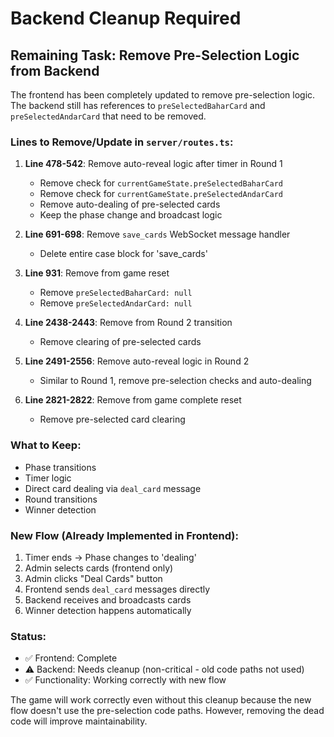 # Backend Cleanup Required

## Remaining Task: Remove Pre-Selection Logic from Backend

The frontend has been completely updated to remove pre-selection logic. The backend still has references to `preSelectedBaharCard` and `preSelectedAndarCard` that need to be removed.

### Lines to Remove/Update in `server/routes.ts`:

1. **Line 478-542**: Remove auto-reveal logic after timer in Round 1
   - Remove check for `currentGameState.preSelectedBaharCard`
   - Remove check for `currentGameState.preSelectedAndarCard`
   - Remove auto-dealing of pre-selected cards
   - Keep the phase change and broadcast logic

2. **Line 691-698**: Remove `save_cards` WebSocket message handler
   - Delete entire case block for 'save_cards'

3. **Line 931**: Remove from game reset
   - Remove `preSelectedBaharCard: null`
   - Remove `preSelectedAndarCard: null`

4. **Line 2438-2443**: Remove from Round 2 transition
   - Remove clearing of pre-selected cards

5. **Line 2491-2556**: Remove auto-reveal logic in Round 2
   - Similar to Round 1, remove pre-selection checks and auto-dealing

6. **Line 2821-2822**: Remove from game complete reset
   - Remove pre-selected card clearing

### What to Keep:
- Phase transitions
- Timer logic
- Direct card dealing via `deal_card` message
- Round transitions
- Winner detection

### New Flow (Already Implemented in Frontend):
1. Timer ends → Phase changes to 'dealing'
2. Admin selects cards (frontend only)
3. Admin clicks "Deal Cards" button
4. Frontend sends `deal_card` messages directly
5. Backend receives and broadcasts cards
6. Winner detection happens automatically

### Status:
- ✅ Frontend: Complete
- ⚠️ Backend: Needs cleanup (non-critical - old code paths not used)
- ✅ Functionality: Working correctly with new flow

The game will work correctly even without this cleanup because the new flow doesn't use the pre-selection code paths. However, removing the dead code will improve maintainability.

